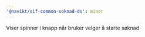 ```yaml
---
'@navikt/sif-common-soknad-ds': minor
---
```


Viser spinner i knapp når bruker velger å starte søknad
